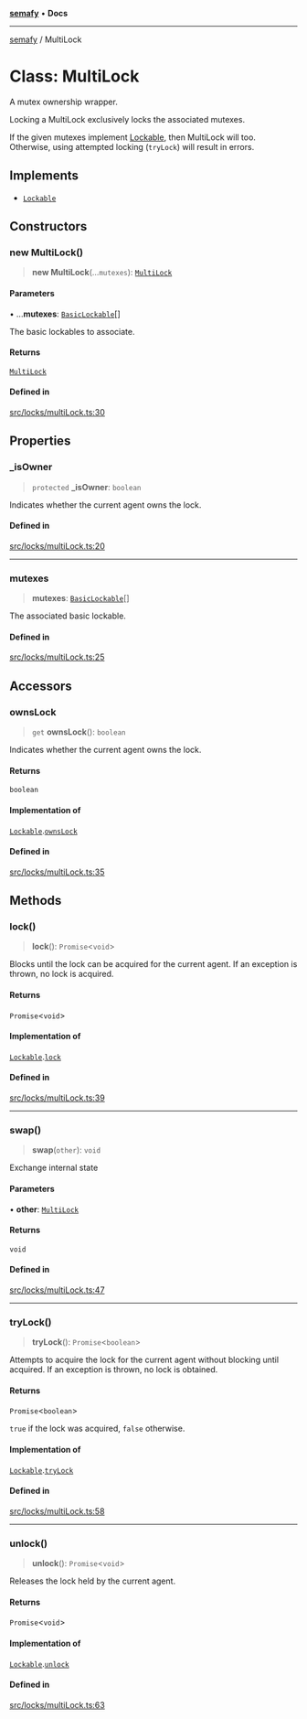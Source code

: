 [**semafy**](../README.md) • **Docs**

***

[semafy](../globals.md) / MultiLock

# Class: MultiLock

A mutex ownership wrapper.

Locking a MultiLock exclusively locks the associated mutexes.

If the given mutexes implement [Lockable](../interfaces/Lockable.md), then MultiLock will too.
Otherwise, using attempted locking (`tryLock`) will result in errors.

## Implements

- [`Lockable`](../interfaces/Lockable.md)

## Constructors

### new MultiLock()

> **new MultiLock**(...`mutexes`): [`MultiLock`](MultiLock.md)

#### Parameters

• ...**mutexes**: [`BasicLockable`](../interfaces/BasicLockable.md)[]

The basic lockables to associate.

#### Returns

[`MultiLock`](MultiLock.md)

#### Defined in

[src/locks/multiLock.ts:30](https://github.com/havelessbemore/semafy/blob/571d9f7b8415a099d2913b0d38cb23c994b5c69d/src/locks/multiLock.ts#L30)

## Properties

### \_isOwner

> `protected` **\_isOwner**: `boolean`

Indicates whether the current agent owns the lock.

#### Defined in

[src/locks/multiLock.ts:20](https://github.com/havelessbemore/semafy/blob/571d9f7b8415a099d2913b0d38cb23c994b5c69d/src/locks/multiLock.ts#L20)

***

### mutexes

> **mutexes**: [`BasicLockable`](../interfaces/BasicLockable.md)[]

The associated basic lockable.

#### Defined in

[src/locks/multiLock.ts:25](https://github.com/havelessbemore/semafy/blob/571d9f7b8415a099d2913b0d38cb23c994b5c69d/src/locks/multiLock.ts#L25)

## Accessors

### ownsLock

> `get` **ownsLock**(): `boolean`

Indicates whether the current agent owns the lock.

#### Returns

`boolean`

#### Implementation of

[`Lockable`](../interfaces/Lockable.md).[`ownsLock`](../interfaces/Lockable.md#ownslock)

#### Defined in

[src/locks/multiLock.ts:35](https://github.com/havelessbemore/semafy/blob/571d9f7b8415a099d2913b0d38cb23c994b5c69d/src/locks/multiLock.ts#L35)

## Methods

### lock()

> **lock**(): `Promise`\<`void`\>

Blocks until the lock can be acquired for the current agent.
If an exception is thrown, no lock is acquired.

#### Returns

`Promise`\<`void`\>

#### Implementation of

[`Lockable`](../interfaces/Lockable.md).[`lock`](../interfaces/Lockable.md#lock)

#### Defined in

[src/locks/multiLock.ts:39](https://github.com/havelessbemore/semafy/blob/571d9f7b8415a099d2913b0d38cb23c994b5c69d/src/locks/multiLock.ts#L39)

***

### swap()

> **swap**(`other`): `void`

Exchange internal state

#### Parameters

• **other**: [`MultiLock`](MultiLock.md)

#### Returns

`void`

#### Defined in

[src/locks/multiLock.ts:47](https://github.com/havelessbemore/semafy/blob/571d9f7b8415a099d2913b0d38cb23c994b5c69d/src/locks/multiLock.ts#L47)

***

### tryLock()

> **tryLock**(): `Promise`\<`boolean`\>

Attempts to acquire the lock for the current agent
without blocking until acquired. If an exception
is thrown, no lock is obtained.

#### Returns

`Promise`\<`boolean`\>

`true` if the lock was acquired, `false` otherwise.

#### Implementation of

[`Lockable`](../interfaces/Lockable.md).[`tryLock`](../interfaces/Lockable.md#trylock)

#### Defined in

[src/locks/multiLock.ts:58](https://github.com/havelessbemore/semafy/blob/571d9f7b8415a099d2913b0d38cb23c994b5c69d/src/locks/multiLock.ts#L58)

***

### unlock()

> **unlock**(): `Promise`\<`void`\>

Releases the lock held by the current agent.

#### Returns

`Promise`\<`void`\>

#### Implementation of

[`Lockable`](../interfaces/Lockable.md).[`unlock`](../interfaces/Lockable.md#unlock)

#### Defined in

[src/locks/multiLock.ts:63](https://github.com/havelessbemore/semafy/blob/571d9f7b8415a099d2913b0d38cb23c994b5c69d/src/locks/multiLock.ts#L63)
